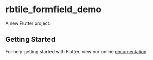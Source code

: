 # rbtile_formfield_demo

A new Flutter project.

## Getting Started

For help getting started with Flutter, view our online
[documentation](http://flutter.io/).
